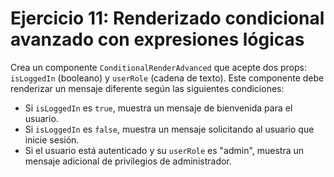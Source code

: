 # Ejercicio 11: Renderizado condicional avanzado con expresiones lógicas

Crea un componente `ConditionalRenderAdvanced` que acepte dos props: `isLoggedIn`
(booleano) y `userRole` (cadena de texto). Este componente debe renderizar un mensaje diferente
según las siguientes condiciones:
- Si `isLoggedIn` es `true`, muestra un mensaje de bienvenida para el usuario.
- Si `isLoggedIn` es `false`, muestra un mensaje solicitando al usuario que inicie sesión.
- Si el usuario está autenticado y su `userRole` es "admin", muestra un mensaje adicional de
privilegios de administrador.